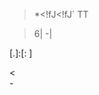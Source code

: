 <!-- Don't interpret as inline HTML -->

>*<!fJ<!fJ`
TT


<!-- Don't interpret as a table without a leading `|` -->

>6|
-|


<!-- Don't interpret this as a link reference definition  -->

[.]:[: ]

<!-- space hard break followed by paragraph with single `-` -->
<  
    -
